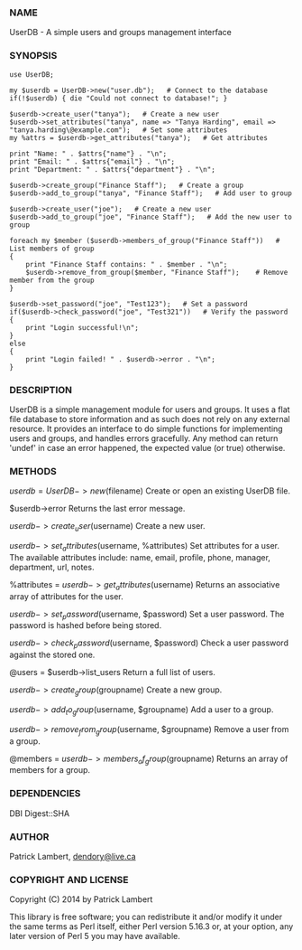 ### NAME

UserDB - A simple users and groups management interface

### SYNOPSIS

    use UserDB;
      
    my $userdb = UserDB->new("user.db");   # Connect to the database
    if(!$userdb) { die "Could not connect to database!"; }
    
    $userdb->create_user("tanya");   # Create a new user
    $userdb->set_attributes("tanya", name => "Tanya Harding", email => "tanya.harding\@example.com");   # Set some attributes
    my %attrs = $userdb->get_attributes("tanya");   # Get attributes
    
    print "Name: " . $attrs{"name"} . "\n";
    print "Email: " . $attrs{"email"} . "\n";
    print "Department: " . $attrs{"department"} . "\n";
  
    $userdb->create_group("Finance Staff");   # Create a group
    $userdb->add_to_group("tanya", "Finance Staff");   # Add user to group
  
    $userdb->create_user("joe");   # Create a new user
    $userdb->add_to_group("joe", "Finance Staff");   # Add the new user to group
    
    foreach my $member ($userdb->members_of_group("Finance Staff"))   # List members of group
    {
        print "Finance Staff contains: " . $member . "\n";
        $userdb->remove_from_group($member, "Finance Staff");    # Remove member from the group
    }
    
    $userdb->set_password("joe", "Test123");   # Set a password
    if($userdb->check_password("joe", "Test321"))   # Verify the password
    {
        print "Login successful!\n"; 
    }
    else 
    {
        print "Login failed! " . $userdb->error . "\n"; 
    }

### DESCRIPTION

UserDB is a simple management module for users and groups. It uses a flat file database to store information and as such does not rely on any external resource. It provides an interface to do simple functions for implementing users and groups, and handles errors gracefully. Any method can return 'undef' in case an error happened, the expected value (or true) otherwise.

### METHODS

$userdb = UserDB->new($filename)
Create or open an existing UserDB file.

$userdb->error
Returns the last error message.

$userdb->create_user($username)
Create a new user.

$userdb->set_attributes($username, %attributes)
Set attributes for a user. The available attributes include: name, email, profile, phone, manager, department, url, notes.

%attributes = $userdb->get_attributes($username)
Returns an associative array of attributes for the user.

$userdb->set_password($username, $password)
Set a user password. The password is hashed before being stored.

$userdb->check_password($username, $password)
Check a user password against the stored one.

@users = $userdb->list_users
Return a full list of users.

$userdb->create_group($groupname)
Create a new group.

$userdb->add_to_group($username, $groupname)
Add a user to a group.

$userdb->remove_from_group($username, $groupname)
Remove a user from a group.

@members = $userdb->members_of_group($groupname)
Returns an array of members for a group.

### DEPENDENCIES

DBI
Digest::SHA

### AUTHOR

Patrick Lambert, <dendory@live.ca>

### COPYRIGHT AND LICENSE

Copyright (C) 2014 by Patrick Lambert

This library is free software; you can redistribute it and/or modify it under the same terms as Perl itself, either Perl version 5.16.3 or, at your option, any later version of Perl 5 you may have available.
